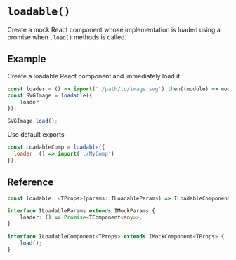 # `loadable()`

Create a mock React component whose implementation is loaded using a promise when `.load()` methods is called.

## Example

Create a loadable React component and immediately load it.

```js
const loader = () => import('./path/to/image.svg').then((module) => module.MySVGComponent);
const SVGImage = loadable({
    loader
});

SVGImage.load();
```

Use default exports

```js
const LoadableComp = loadable({
  loader: () => import('./MyComp')
});
```

## Reference

```ts
const loadable: <TProps>(params: ILoadableParams) => ILoadableComponent<TProps>;

interface ILoadableParams extends IMockParams {
    loader: () => Promise<TComponent<any>>,
}

interface ILoadableComponent<TProps> extends IMockComponent<TProps> {
    load();
}
```
